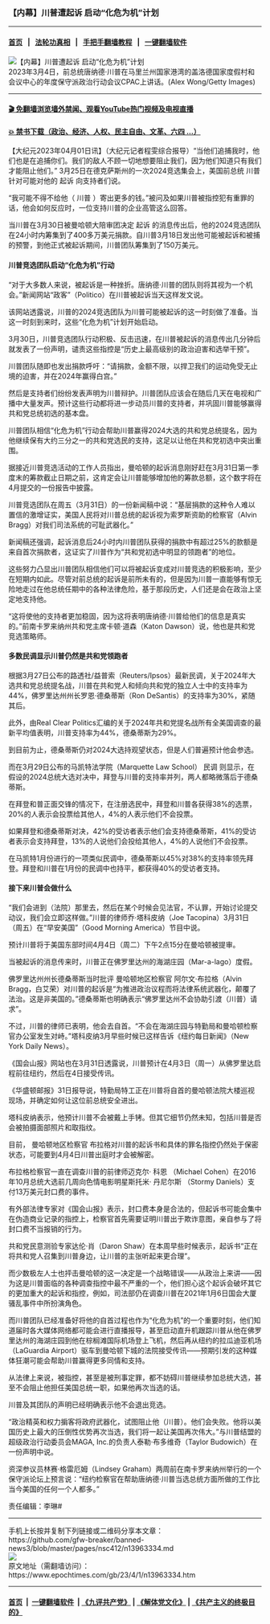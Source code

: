 ### 【内幕】川普遭起诉 启动“化危为机”计划
------------------------

#### [首页](https://github.com/gfw-breaker/banned-news3/blob/master/README.md) &nbsp;&nbsp;|&nbsp;&nbsp; [法轮功真相](https://github.com/begood0513/basic/blob/master/README.md)  &nbsp;&nbsp;|&nbsp;&nbsp; [手把手翻墙教程](https://github.com/gfw-breaker/guides/wiki)  &nbsp;&nbsp;|&nbsp;&nbsp; [一键翻墙软件](https://github.com/gfw-breaker/nogfw/blob/master/README.md)  



<div><img alt="【内幕】川普遭起诉 启动“化危为机”计划" class="attachment-djy_600_400 size-djy_600_400 wp-post-image" src="https://i.epochtimes.com/assets/uploads/2023/03/id13956266-GettyImages-1471784335-600x400.jpeg"/>
<div class="caption">
 2023年3月4日，前总统唐纳德‧川普在马里兰州国家港湾的盖洛德国家度假村和会议中心的年度保守派政治行动会议CPAC上讲话。(Alex Wong/Getty Images)
</div></div><hr/>

#### [ 🎬  免翻墙浏览墙外禁闻、观看YouTube热门视频及电视直播](https://github.com/gfw-breaker/HelloWorld)

#### [ 💥  禁书下载（政治、经济、人权、民主自由、文革、六四 ...）](https://github.com/gfw-breaker/books/blob/master/README.md)

<div><p>
 【大纪元2023年04月01日讯】（大纪元记者程雯综合报导）“当他们追捕我时，他们也是在追捕你们。我们的敌人不顾一切地想要阻止我们，因为他们知道只有我们才能阻止他们。” 3月25日在德克萨斯州的一次2024竞选集会上，美国前总统
 <ok href="https://www.epochtimes.com/gb/tag/%E5%B7%9D%E6%99%AE.html">
  川普
 </ok>
 针对可能对他的
 <ok href="https://www.epochtimes.com/gb/tag/%E8%B5%B7%E8%AF%89.html">
  起诉
 </ok>
 向支持者们说。
</p>
<p>
 “我可能不得不给他（
 <ok href="https://www.epochtimes.com/gb/tag/%E5%B7%9D%E6%99%AE.html">
  川普
 </ok>
 ）寄出更多的钱。”被问及如果川普被指控犯有重罪的话，他会如何反应时，一位支持川普的企业高管这么回答。
</p>
<p>
 当川普在3月30日被曼哈顿大陪审团决定
 <ok href="https://www.epochtimes.com/gb/tag/%E8%B5%B7%E8%AF%89.html">
  起诉
 </ok>
 的消息传出后，他的2024竞选团队在24小时内筹集到了400多万美元捐款。自川普3月18日发出他可能被起诉和被捕的预警，到他正式被起诉期间，川普团队筹集到了150万美元。
</p>
<h4>
 <strong>
  川普竞选团队启动“化危为机”行动
 </strong>
</h4>
<p>
 “对于大多数人来说，被起诉是一种挫折。唐纳德‧川普的团队则将其视为一个机会。”新闻网站“政客”（Politico）在川普被起诉当天这样发文说。
</p>
<p>
 该网站透露说，川普的2024竞选团队为川普可能被起诉的这一时刻做了准备。当这一时刻到来时，这些“化危为机”计划开始启动。
</p>
<p>
 3月30日，川普竞选团队行动积极、反击迅速，在川普被起诉的消息传出几分钟后就发表了一份声明，谴责这些指控是“历史上最高级别的政治迫害和选举干预”。
</p>
<p>
 川普团队随即也发出捐款呼吁：“请捐款，金额不限，以捍卫我们的运动免受无止境的迫害，并在2024年赢得白宫。”
</p>
<p>
 然后是支持者们纷纷发表声明为川普辩护。川普团队应该会在随后几天在电视和广播中大量发声。预计这些行动都将进一步动员川普的支持者，并巩固川普能够赢得共和党总统初选的基本盘。
</p>
<p>
 川普团队相信“化危为机”行动会帮助川普赢得2024大选的共和党总统提名，因为他继续保有大约三分之一的共和党选民的支持，这足以让他在共和党初选中突出重围。
</p>
<p>
 据接近川普竞选活动的工作人员指出，曼哈顿的起诉消息刚好赶在3月31日第一季度末的筹款截止日期之前，这肯定会让川普能够增加他的筹款总额，这个数字将在4月提交的一份报告中披露。
</p>
<p>
 川普竞选团队在周五（3月31日）的一份新闻稿中说：“基层捐款的这种令人难以置信的激增证实，美国人民将对川普总统的起诉视为索罗斯资助的检察官（Alvin Bragg）对我们司法系统的可耻武器化。”
</p>
<p>
 新闻稿还强调，起诉消息后24小时内川普团队获得的捐款中有超过25%的款额是来自首次捐款者，这证实了川普作为“共和党初选中明显的领跑者”的地位。
</p>
<p>
 这些努力凸显出川普团队相信他们可以将被起诉变成对川普竞选的积极影响，至少在短期内如此。尽管对前总统的起诉是前所未有的，但是因为川普一直能够有惊无险地走过在他总统任期中的各种法律危险，基于那段历史，人们还是会在政治上坚定地支持他。
</p>
<p>
 “这将使他的支持者更加稳固，因为这将表明唐纳德‧川普给他们的信息是真实的。”前南卡罗来纳州共和党主席卡顿‧道森（Katon Dawson）说，他也是共和党竞选策略师。
</p>
<h4>
 <strong>
  多数民调显示川普仍然是共和党领跑者
 </strong>
</h4>
<p>
 根据3月27日公布的路透社/益普索（Reuters/Ipsos）最新民调，关于2024年大选共和党总统提名战，川普在共和党人和倾向共和党的独立人士中的支持率为44%，佛罗里达州州长罗恩‧德桑蒂斯（Ron DeSantis）的支持率为30%，紧随其后。
</p>
<p>
 此外，由Real Clear Politics汇编的关于2024年共和党提名战所有全美国调查的最新平均值表明，川普支持率为44%，德桑蒂斯为29%。
</p>
<p>
 到目前为止，德桑蒂斯仍对2024大选持观望状态，但是人们普遍预计他会参选。
</p>
<p>
 而在3月29日公布的马凯特法学院（Marquette Law School）
 <ok href="https://law.marquette.edu/poll/">
  民调
 </ok>
 则显示，在假设的2024总统大选对决中，拜登与川普的支持率并列，两人都略微落后于德桑蒂斯。
</p>
<p>
 在拜登和普正面交锋的情况下，在注册选民中，拜登和川普各获得38%的选票，20%的人表示会投票给其他人，4%的人表示他们不会投票。
</p>
<p>
 如果拜登和德桑蒂斯对决，42%的受访者表示他们会支持德桑蒂斯，41%的受访者表示会支持拜登，13%的人说他们会投给其他人，4%的人说他们不会投票。
</p>
<p>
 在马凯特1月份进行的一项类似民调中，德桑蒂斯以45%对38%的支持率领先拜登。拜登和川普在1月份的民调中也持平，都获得40%的受访者支持。
</p>
<h4>
 <strong>
  接下来川普会做什么
 </strong>
</h4>
<p>
 “我们会进到（法院）那里去，然后在某个时候会见法官，不认罪，开始讨论提交动议，我们会立即这样做。”川普的律师乔‧塔科皮纳（Joe Tacopina）3月31日（周五）在“早安美国”（Good Morning America）节目中说。
</p>
<p>
 预计川普将于美国东部时间4月4日（周二）下午2点15分在曼哈顿被提审。
</p>
<p>
 当被起诉的消息传来时，川普正在佛罗里达州的海湖庄园（Mar-a-lago）度假。
</p>
<p>
 佛罗里达州州长德桑蒂斯当时批评
 <ok href="https://www.epochtimes.com/gb/tag/%E6%9B%BC%E5%93%88%E9%A1%BF%E5%9C%B0%E5%8C%BA%E6%A3%80%E5%AF%9F%E5%AE%98.html">
  曼哈顿地区检察官
 </ok>
 阿尔文‧布拉格（Alvin Bragg，白艾荣）对川普的起诉是“为推进政治议程而将法律系统武器化，颠覆了法治。这是非美国的。”德桑蒂斯也明确表示“佛罗里达州不会协助引渡（川普）请求”。
</p>
<p>
 不过，川普的律师已表明，他会去自首。“不会在海湖庄园与特勤局和曼哈顿检察官办公室发生对峙。”塔科皮纳3月早些时候已这样告诉《纽约每日新闻》（New York Daily News）。
</p>
<p>
 《国会山报》网站也在3月31日透露说，川普预计在4月3日（周一）从佛罗里达启程前往纽约，然后在4日接受传讯。
</p>
<p>
 《华盛顿邮报》31日报导说，特勤局特工正在川普将自首的曼哈顿法院大楼巡视现场，并确定如何让这位前总统安全进出。
</p>
<p>
 塔科皮纳表示，他预计川普不会被戴上手铐。但其它细节仍然未知，包括川普是否会被拍摄面部照片和取指纹。
</p>
<p>
 目前，
 <ok href="https://www.epochtimes.com/gb/tag/%E6%9B%BC%E5%93%88%E9%A1%BF%E5%9C%B0%E5%8C%BA%E6%A3%80%E5%AF%9F%E5%AE%98.html">
  曼哈顿地区检察官
 </ok>
 布拉格对川普的起诉书和具体的罪名指控仍然处于保密状态，可能要到4月4日川普出庭时才会被解密。
</p>
<p>
 布拉格检察官一直在调查川普的前律师迈克尔‧
 <ok href="https://www.epochtimes.com/gb/tag/%E7%A7%91%E6%81%A9.html">
  科恩
 </ok>
 （Michael Cohen）在2016年10月总统大选前几周向色情电影明星斯托米‧
 <ok href="https://www.epochtimes.com/gb/tag/%E4%B8%B9%E5%B0%BC%E5%B0%94%E6%96%AF.html">
  丹尼尔斯
 </ok>
 （Stormy Daniels）支付13万美元封口费的事件。
</p>
<p>
 有外部法律专家对《国会山报》表示，封口费本身是合法的，但起诉书可能会集中在伪造商业记录的指控上，检察官首先需要证明川普出于欺诈意图，亲自参与了将封口费不当报销的行为。
</p>
<p>
 共和党民意测验专家达伦‧肖（Daron Shaw）在本周早些时候表示，起诉书“正在将共和党人召集到川普身边，让川普的主张听起来更合理”。
</p>
<p>
 而少数极左人士也抨击曼哈顿的这一决定是一个战略错误——从政治上来讲——因为这是川普面临的各种调查指控中最不严重的一个，他们担心这个起诉会破坏其它的更加重大的起诉和指控，例如，司法部仍在调查川普在2021年1月6日国会大厦骚乱事件中所扮演角色。
</p>
<p>
 而川普团队已经准备好将他的自首过程也作为“化危为机”的一个重要时刻，他们知道届时各大媒体网络都可能会进行直播报导，甚至启动直升机跟踪川普从他在佛罗里达州的海湖庄园到他在棕榈滩国际机场登上飞机，然后再从纽约的拉瓜迪亚机场（LaGuardia Airport）驱车到曼哈顿下城的法院接受传讯——预期引发的这种媒体狂潮可能会帮助川普赢得更多同情和支持。
</p>
<p>
 从法律上来说，被指控，甚至是被刑事定罪，都不妨碍川普继续参加总统大选，甚至不会阻止他担任美国总统一职，如果他再次当选的话。
</p>
<p>
 川普及其团队的声明已经明确表示他不会退出竞选。
</p>
<p>
 “政治精英和权力掮客将政府武器化，试图阻止他（川普）。他们会失败。他将以美国历史上最大的压倒性优势再次当选，我们将一起让美国再次伟大。”与川普结盟的超级政治行动委员会MAGA, Inc.的负责人泰勒‧布多维奇（Taylor Budowich）在一份声明中说。
</p>
<p>
 资深参议员林赛‧格雷厄姆（Lindsey Graham）两周前在南卡罗来纳州举行的一个保守派论坛上预言说：“纽约检察官在帮助唐纳德‧川普当选总统方面所做的工作比当今美国的任何一个人都多。”
</p>
<p>
 责任编辑：李琳#
</p>
</div>
<hr/>
手机上长按并复制下列链接或二维码分享本文章：<br/>
https://github.com/gfw-breaker/banned-news3/blob/master/pages/nsc412/n13963334.md <br/>
<a href='https://github.com/gfw-breaker/banned-news3/blob/master/pages/nsc412/n13963334.md'><img src='https://github.com/gfw-breaker/banned-news3/blob/master/pages/nsc412/n13963334.md.png'/></a> <br/>
原文地址（需翻墙访问）：https://www.epochtimes.com/gb/23/4/1/n13963334.htm


------------------------
#### [首页](https://github.com/gfw-breaker/banned-news3/blob/master/README.md) &nbsp;|&nbsp; [一键翻墙软件](https://github.com/gfw-breaker/nogfw/blob/master/README.md) &nbsp;| [《九评共产党》](https://github.com/gfw-breaker/9ping.md/blob/master/README.md#九评之一评共产党是什么) | [《解体党文化》](https://github.com/gfw-breaker/jtdwh.md/blob/master/README.md) | [《共产主义的终极目的》](https://github.com/gfw-breaker/gczydzjmd.md/blob/master/README.md)


<img src='http://gfw-breaker.win/banned-news3/pages/nsc412/n13963334.md' width='0px' height='0px'/>